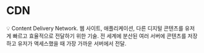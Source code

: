 # CDN

<aside>
💡 Content Delivery Network.
웹 사이트, 애플리케이션, 다른 디지털 콘텐츠를 유저게 빠르고 효율적으로 전달하기 위한 기술.
전 세계에 분산된 여러 서버에 콘텐츠를 저장하고 유저가 액세스했을 때 가장 가까운 서버에서 전달.

</aside>